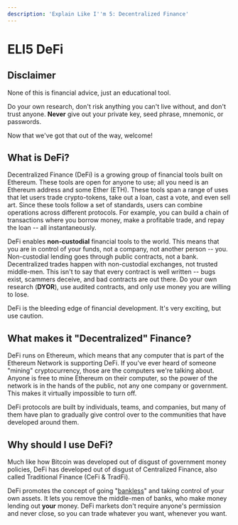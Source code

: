 ```yaml
---
description: 'Explain Like I''m 5: Decentralized Finance'
---
```


# ELI5 DeFi

## Disclaimer

None of this is financial advice, just an educational tool. 

Do your own research, don't risk anything you can't live without, and don't trust anyone. **Never** give out your private key, seed phrase, mnemonic, or passwords.

Now that we've got that out of the way, welcome!

## What is DeFi?

Decentralized Finance \(DeFi\) is a growing group of financial tools built on Ethereum. These tools are open for anyone to use; all you need is an Ethereum address and some Ether \(ETH\). These tools span a range of uses that let users trade crypto-tokens, take out a loan, cast a vote, and even sell art. Since these tools follow a set of standards, users can combine operations across different protocols. For example, you can build a chain of transactions where you borrow money, make a profitable trade, and repay the loan -- all instantaneously.

DeFi enables **non-custodial** financial tools to the world. This means that you are in control of your funds, not a company, not another person -- you. Non-custodial lending goes through public contracts, not a bank. Decentralized trades happen with non-custodial exchanges, not trusted middle-men. This isn't to say that every contract is well written -- bugs exist, scammers deceive, and bad contracts are out there. Do your own research \(**DYOR**\), use audited contracts, and only use money you are willing to lose. 

DeFi is the bleeding edge of financial development. It's very exciting, but use caution. 

## What makes it "Decentralized" Finance?

DeFi runs on Ethereum, which means that any computer that is part of the Ethereum Network is supporting DeFi. If you've ever heard of someone "mining" cryptocurrency, those are the computers we're talking about. Anyone is free to mine Ethereum on their computer, so the power of the network is in the hands of the public, not any one company or government. This makes it virtually impossible to turn off.

DeFi protocols are built by individuals, teams, and companies, but many of them have plan to gradually give control over to the communities that have developed around them. 

## Why should I use DeFi?

Much like how Bitcoin was developed out of disgust of government money policies, DeFi has developed out of disgust of Centralized Finance, also called Traditional Finance \(CeFi & TradFi\). 

DeFi promotes the concept of going "[bankless](https://twitter.com/BanklessHQ)" and taking control of your own assets. It lets you remove the middle-men of banks, who make money lending out **your** money. DeFi markets don't require anyone's permission and never close, so you can trade whatever you want, whenever you want.

## 






